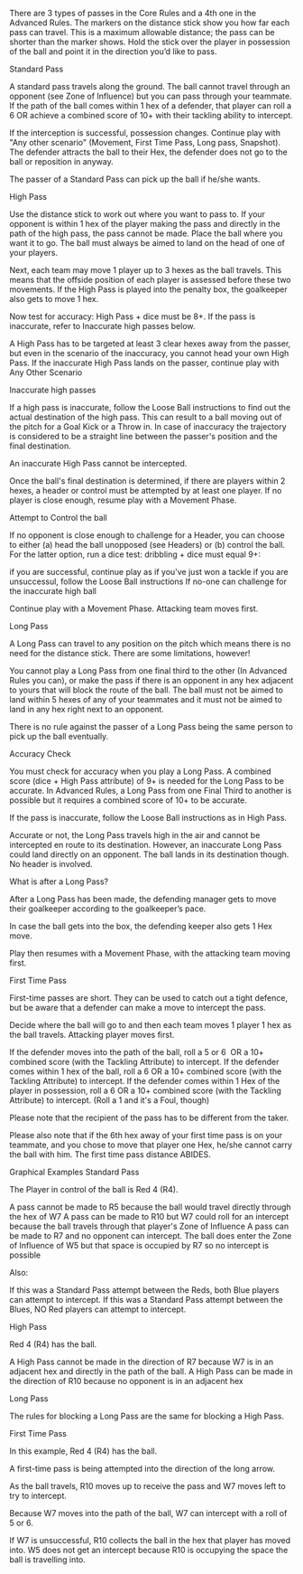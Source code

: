 There are 3 types of passes in the Core Rules and a 4th one in the Advanced Rules. The markers on the distance stick show you how far each pass can travel. This is a maximum allowable distance; the pass can be shorter than the marker shows. Hold the stick over the player in possession of the ball and point it in the direction you’d like to pass.

Standard Pass

A standard pass travels along the ground. The ball cannot travel through an opponent (see Zone of Influence) but you can pass through your teammate.
If the path of the ball comes within 1 hex of a defender, that player can roll a 6 OR achieve a combined score of 10+ with their tackling ability to intercept.

If the interception is successful, possession changes. Continue play with "Any other scenario" (Movement, First Time Pass, Long pass, Snapshot). The defender attracts the ball to their Hex, the defender does not go to the ball or reposition in anyway.

The passer of a Standard Pass can pick up the ball if he/she wants.

High Pass

Use the distance stick to work out where you want to pass to. If your opponent is within 1 hex of the player making the pass and directly in the path of the high pass, the pass cannot be made. Place the ball where you want it to go. The ball must always be aimed to land on the head of one of your players.

Next, each team may move 1 player up to 3 hexes as the ball travels. This means that the offside position of each player is assessed before these two movements.
If the High Pass is played into the penalty box, the goalkeeper also gets to move 1 hex.

Now test for accuracy: High Pass + dice must be 8+. If the pass is inaccurate, refer to Inaccurate high passes below.

A High Pass has to be targeted at least 3 clear hexes away from the passer, but even in the scenario of the inaccuracy, you cannot head your own High Pass. If the inaccurate High Pass lands on the passer, continue play with Any Other Scenario

Inaccurate high passes

If a high pass is inaccurate, follow the Loose Ball instructions to find out the actual destination of the high pass. This can result to a ball moving out of the pitch for a Goal Kick or a Throw in. In case of inaccuracy the trajectory is considered to be a straight line between the passer's position and the final destination.

An inaccurate High Pass cannot be intercepted.

Once the ball's final destination is determined, if there are players within 2 hexes, a header or control must be attempted by at least one player. If no player is close enough, resume play with a Movement Phase.

Attempt to Control the ball

If no opponent is close enough to challenge for a Header, you can choose to either (a) head the ball unopposed (see Headers) or (b) control the ball. For the latter option, run a dice test: dribbling + dice must equal 9+:

if you are successful, continue play as if you've just won a tackle
if you are unsuccessul, follow the Loose Ball instructions
If no-one can challenge for the inaccurate high ball

Continue play with a Movement Phase. Attacking team moves first.

Long Pass

A Long Pass can travel to any position on the pitch which means there is no need for the distance stick. There are some limitations, however!

You cannot play a Long Pass from one final third to the other (In Advanced Rules you can), or make the pass if there is an opponent in any hex adjacent to yours that will block the route of the ball.
The ball must not be aimed to land within 5 hexes of any of your teammates and it must not be aimed to land in any hex right next to an opponent.

There is no rule against the passer of a Long Pass being the same person to pick up the ball eventually.

Accuracy Check

You must check for accuracy when you play a Long Pass. A combined score (dice + High Pass attribute) of 9+ is needed for the Long Pass to be accurate.
In Advanced Rules, a Long Pass from one Final Third to another is possible but it requires a combined score of 10+ to be accurate.

If the pass is inaccurate, follow the Loose Ball instructions as in High Pass.

Accurate or not, the Long Pass travels high in the air and cannot be intercepted en route to its destination. However, an inaccurate Long Pass could land directly on an opponent. The ball lands in its destination though. No header is involved.

What is after a Long Pass?

After a Long Pass has been made, the defending manager gets to move their goalkeeper according to the goalkeeper’s pace.

In case the ball gets into the box, the defending keeper also gets 1 Hex move.

Play then resumes with a Movement Phase, with the attacking team moving first.

First Time Pass

First-time passes are short. They can be used to catch out a tight defence, but be aware that a defender can make a move to intercept the pass.

Decide where the ball will go to and then each team moves 1 player 1 hex as the ball travels. Attacking player moves first.

If the defender moves into the path of the ball, roll a 5 or 6  OR a 10+ combined score (with the Tackling Attribute) to intercept.
If the defender comes within 1 hex of the ball, roll a 6 OR a 10+ combined score (with the Tackling Attribute) to intercept.
If the defender comes within 1 Hex of the player in possession, roll a 6 OR a 10+ combined score (with the Tackling Attribute) to intercept. (Roll a 1 and it's a Foul, though)

Please note that the recipient of the pass has to be different from the taker.

Please also note that if the 6th hex away of your first time pass is on your teammate, and you chose to move that player one Hex, he/she cannot carry the ball with him. The first time pass distance ABIDES.

Graphical Examples
Standard Pass

The Player in control of the ball is Red 4 (R4).

A pass cannot be made to R5 because the ball would travel directly through the hex of W7
A pass can be made to R10 but W7 could roll for an intercept because the ball travels through that player's Zone of Influence
A pass can be made to R7 and no opponent can intercept. The ball does enter the Zone of Influence of W5 but that space is occupied by R7 so no intercept is possible






















Also:

If this was a Standard Pass attempt between the Reds, both Blue players can attempt to intercept.
If this was a Standard Pass attempt between the Blues, NO Red players can attempt to intercept.


High Pass

Red 4 (R4) has the ball.

A High Pass cannot be made in the direction of R7 because W7 is in an adjacent hex and directly in the path of the ball.
A High Pass can be made in the direction of R10 because no opponent is in an adjacent hex




Long Pass

The rules for blocking a Long Pass are the same for blocking a High Pass.

First Time Pass

In this example, Red 4 (R4) has the ball.

A first-time pass is being attempted into the direction of the long arrow.

As the ball travels, R10 moves up to receive the pass and W7 moves left to try to intercept.

Because W7 moves into the path of the ball, W7 can intercept with a roll of 5 or 6.

If W7 is unsuccessful, R10 collects the ball in the hex that player has moved into. W5 does not get an intercept because R10 is occupying the space the ball is travelling into.


